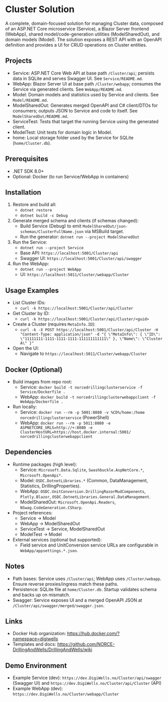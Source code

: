 # Cluster Solution

A complete, domain-focused solution for managing Cluster data, composed of an ASP.NET Core microservice (Service), a Blazor Server frontend (WebApp), shared model/code-generation utilities (ModelSharedOut), and domain models (Model). The solution exposes a REST API with an OpenAPI definition and provides a UI for CRUD operations on Cluster entities.

## Projects
- Service: ASP.NET Core Web API at base path `/Cluster/api`; persists data in SQLite and serves Swagger UI. See `Service/README.md`.
- WebApp: Blazor Server UI at base path `/Cluster/webapp`; consumes the Service via generated clients. See `WebApp/README.md`.
- Model: Domain models and statistics used by Service and clients. See `Model/README.md`.
- ModelSharedOut: Generates merged OpenAPI and C# client/DTOs for consumers; outputs JSON to Service and code to itself. See `ModelSharedOut/README.md`.
- ServiceTest: Tests that target the running Service using the generated client.
- ModelTest: Unit tests for domain logic in Model.
- home: Local storage folder used by the Service for SQLite (`home/Cluster.db`).

## Prerequisites
- .NET SDK 8.0+
- Optional: Docker (to run Service/WebApp in containers)

## Installation
1. Restore and build all:
   - `dotnet restore`
   - `dotnet build -c Debug`
2. Generate merged schema and clients (if schemas changed):
   - Build Service (Debug) to emit `ModelSharedOut/json-schemas/ClusterFullName.json` via MSBuild target.
   - Run the generator: `dotnet run --project ModelSharedOut`
3. Run the Service:
   - `dotnet run --project Service`
   - Base API: `https://localhost:5001/Cluster/api`
   - Swagger UI: `https://localhost:5001/Cluster/api/swagger`
4. Run the WebApp:
   - `dotnet run --project WebApp`
   - UI: `https://localhost:5011/Cluster/webapp/Cluster`

## Usage Examples
- List Cluster IDs:
  - `curl -k https://localhost:5001/Cluster/api/Cluster`
- Get Cluster by ID:
  - `curl -k https://localhost:5001/Cluster/api/Cluster/<guid>`
- Create a Cluster (requires `MetaInfo.ID`):
  - `curl -k -X POST https://localhost:5001/Cluster/api/Cluster -H "Content-Type: application/json" -d "{ \"MetaInfo\": { \"ID\": \"11111111-1111-1111-1111-111111111111\" }, \"Name\": \"Cluster A\" }"`
- Open the UI:
  - Navigate to `https://localhost:5011/Cluster/webapp/Cluster`

## Docker (Optional)
- Build images from repo root:
  - Service: `docker build -t norcedrillingclusterservice -f Service/Dockerfile .`
  - WebApp: `docker build -t norcedrillingclusterwebappclient -f WebApp/Dockerfile .`
- Run locally:
  - Service: `docker run --rm -p 5001:8080 -v %CD%/home:/home norcedrillingclusterservice` (PowerShell)
  - WebApp: `docker run --rm -p 5011:8080 -e ASPNETCORE_URLS=http://+:8080 -e ClusterHostURL=https://host.docker.internal:5001/ norcedrillingclusterwebappclient`

## Dependencies
- Runtime packages (high level):
  - Service: `Microsoft.Data.Sqlite`, `Swashbuckle.AspNetCore.*`, `Microsoft.OpenApi*`.
  - Model: `OSDC.DotnetLibraries.*` (Common, DataManagement, Statistics, DrillingProperties).
  - WebApp: `OSDC.UnitConversion.DrillingRazorMudComponents`, `Plotly.Blazor`, `OSDC.DotnetLibraries.General.DataManagement`.
  - ModelSharedOut: `Microsoft.OpenApi.Readers`, `NSwag.CodeGeneration.CSharp`.
- Project references:
  - Service → Model
  - WebApp → ModelSharedOut
  - ServiceTest → Service, ModelSharedOut
  - ModelTest → Model
- External services (optional but supported):
  - Field service and UnitConversion service URLs are configurable in `WebApp/appsettings.*.json`.

## Notes
- Path bases: Service uses `/Cluster/api`; WebApp uses `/Cluster/webapp`. Ensure reverse proxies/ingress match these paths.
- Persistence: SQLite file at `home/Cluster.db`. Startup validates schema and backs up on mismatch.
- Swagger: Service exposes UI and a merged OpenAPI JSON at `/Cluster/api/swagger/merged/swagger.json`.

## Links
- Docker Hub organization: https://hub.docker.com/?namespace=digiwells
- Templates and docs: https://github.com/NORCE-DrillingAndWells/DrillingAndWells/wiki

## Demo Environment
- Example Service (dev): `https://dev.DigiWells.no/Cluster/api/swagger` (Swagger UI) and `https://dev.DigiWells.no/Cluster/api/Cluster` (API)
- Example WebApp (dev): `https://dev.DigiWells.no/Cluster/webapp/Cluster`
